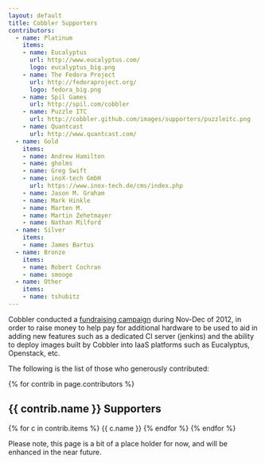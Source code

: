 ```yaml
---
layout: default
title: Cobbler Supporters
contributors:
  - name: Platinum
    items:
    - name: Eucalyptus
      url: http://www.eucalyptus.com/
      logo: eucalyptus_big.png
    - name: The Fedora Project
      url: http://fedoraproject.org/
      logo: fedora_big.png
    - name: Spil Games 
      url: http://spil.com/cobbler
    - name: Puzzle ITC
      url: http://cobbler.github.com/images/supporters/puzzleitc.png
    - name: Quantcast
      url: http://www.quantcast.com/
  - name: Gold
    items:
    - name: Andrew Hamilton
    - name: gholms
    - name: Greg Swift
    - name: inoX-tech GmbH
      url: https://www.inox-tech.de/cms/index.php
    - name: Jason M. Graham
    - name: Mark Hinkle
    - name: Marten M.
    - name: Martin Zehetmayer
    - name: Nathan Milford
  - name: Silver
    items:
    - name: James Bartus
  - name: Bronze
    items:
    - name: Robert Cochran
    - name: smooge
  - name: Other
    items:
    - name: tshubitz
---
```

Cobbler conducted a [fundraising campaign](http://www.indiegogo.com/cobbler24) during Nov-Dec of 2012, in order to raise money to help pay for additional hardware to be used to aid in adding new features such as a dedicated CI server (jenkins) and the ability to deploy images built by Cobbler into IaaS platforms such as Eucalyptus, Openstack, etc.

The following is the list of those who generously contributed:

{% for contrib in page.contributors %}
<h2>{{ contrib.name }} Supporters</h2>
 {% for c in contrib.items %}
 {{ c.name }}
 {% endfor %}
{% endfor %}

Please note, this page is a bit of a place holder for now, and will be enhanced in the near future.
